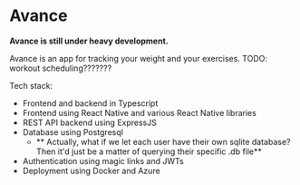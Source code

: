 # Avance

**Avance is still under heavy development.**

Avance is an app for tracking your weight and your exercises.
TODO: workout scheduling???????

Tech stack:
- Frontend and backend in Typescript
- Frontend using React Native and various React Native libraries
- REST API backend using ExpressJS
- Database using Postgresql
    - ** Actually, what if we let each user have their own sqlite database? Then it'd just be a matter of querying their specific .db file**
- Authentication using magic links and JWTs
- Deployment using Docker and Azure